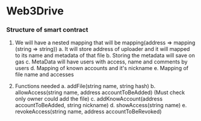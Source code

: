 # Web3Drive
### Structure of smart contract

1.  We will have a nested mapping that will be mapping(address => mapping (string => string))
    a.  It will store address of uploader and it will mapped to its name and metadata of that file
    b.  Storing the metadata will save on gas 
    c.  MetaData will have users with access, name and comments by users
    d.  Mapping of known accounts and it's nickname
    e.  Mapping of file name and accesses

2.  Functions needed
    a. addFile(string name, string hash)
    b. allowAccess(string name, address accountToBeAdded) (Must check only owner could add the file)
    c. addKnowAccount(address accountToBeAdded, string nickname) 
    d. showAccess(string name)
    e. revokeAccess(string name, address accountToBeRevoked) 
